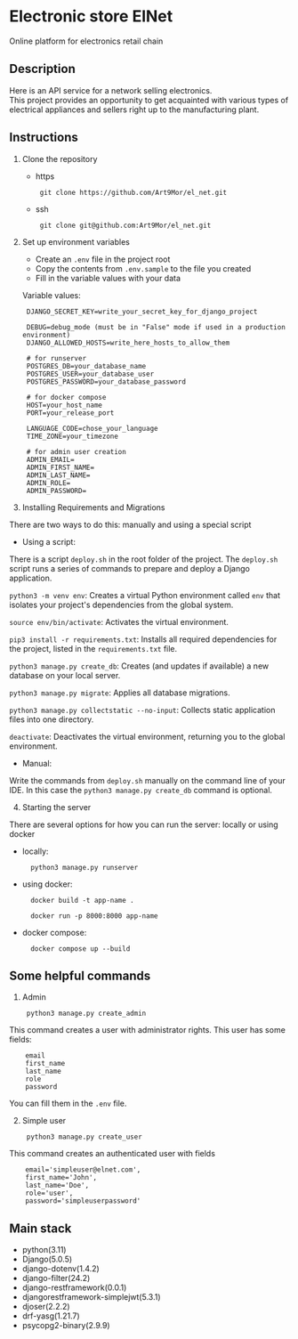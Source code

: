 # Electronic store ElNet  

Online platform for electronics retail chain

## Description

Here is an API service for a network selling electronics.  
This project provides an opportunity to get acquainted with various types of electrical appliances and sellers right up to the manufacturing plant.

## Instructions  

1. Clone the repository  

   - https

          git clone https://github.com/Art9Mor/el_net.git

   - ssh

          git clone git@github.com:Art9Mor/el_net.git

2. Set up environment variables

    - Create an `.env` file in the project root
    - Copy the contents from `.env.sample` to the file you created
    - Fill in the variable values with your data
   
   Variable values:

        
        DJANGO_SECRET_KEY=write_your_secret_key_for_django_project

        DEBUG=debug_mode (must be in "False" mode if used in a production environment)
        DJANGO_ALLOWED_HOSTS=write_here_hosts_to_allow_them
        
        # for runserver
        POSTGRES_DB=your_database_name
        POSTGRES_USER=your_database_user
        POSTGRES_PASSWORD=your_database_password
        
        # for docker compose
        HOST=your_host_name
        PORT=your_release_port
        
        LANGUAGE_CODE=chose_your_language
        TIME_ZONE=your_timezone

        # for admin user creation
        ADMIN_EMAIL=
        ADMIN_FIRST_NAME=
        ADMIN_LAST_NAME=
        ADMIN_ROLE=
        ADMIN_PASSWORD=
        

3. Installing Requirements and Migrations

There are two ways to do this: manually and using a special script

- Using a script:

There is a script `deploy.sh` in the root folder of the project.
The `deploy.sh` script runs a series of commands to prepare and deploy a Django application.

`python3 -m venv env`: Creates a virtual Python environment called `env` that isolates your project's dependencies from the global system.

`source env/bin/activate`: Activates the virtual environment.

`pip3 install -r requirements.txt`: Installs all required dependencies for the project, listed in the `requirements.txt` file.

`python3 manage.py create_db`: Creates (and updates if available) a new database on your local server.

`python3 manage.py migrate`: Applies all database migrations.

`python3 manage.py collectstatic --no-input`: Collects static application files into one directory.

`deactivate`: Deactivates the virtual environment, returning you to the global environment.


- Manual:

Write the commands from `deploy.sh` manually on the command line of your IDE.
In this case the `python3 manage.py create_db` command is optional.


4. Starting the server

There are several options for how you can run the server: locally or using docker
- locally:

        python3 manage.py runserver

- using docker:

        docker build -t app-name .

        docker run -p 8000:8000 app-name

- docker compose:

        docker compose up --build

## Some helpful commands

1. Admin

        python3 manage.py create_admin

This command creates a user with administrator rights.
This user has some fields:

        email
        first_name
        last_name
        role
        password


You can fill them in the `.env` file.

2. Simple user

        python3 manage.py create_user

This command creates an authenticated user with fields

        email='simpleuser@elnet.com',
        first_name='John',
        last_name='Doe',
        role='user',
        password='simpleuserpassword'


## Main stack

- python(3.11)
- Django(5.0.5)
- django-dotenv(1.4.2)
- django-filter(24.2)
- django-restframework(0.0.1)
- djangorestframework-simplejwt(5.3.1)
- djoser(2.2.2)
- drf-yasg(1.21.7)
- psycopg2-binary(2.9.9)